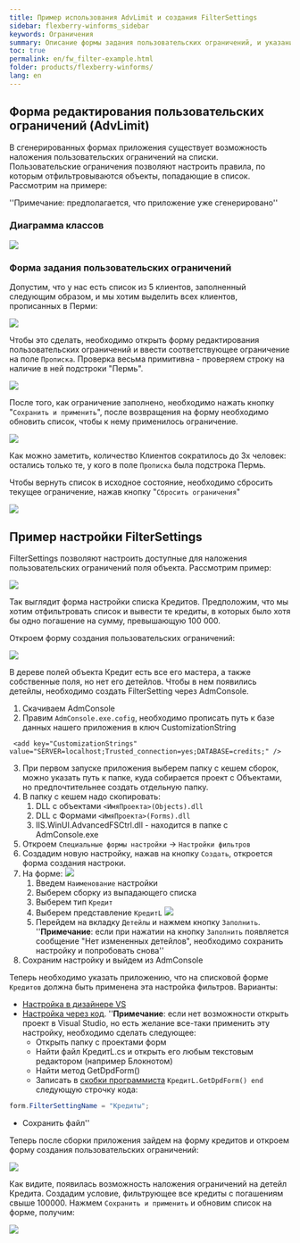 ```yaml
---
title: Пример использования AdvLimit и создания FilterSettings
sidebar: flexberry-winforms_sidebar
keywords: Ограничения
summary: Описание формы задания пользовательских ограничений, и указание как настроить её для обеспечения возможности накладывать ограничения по детейлам
toc: true
permalink: en/fw_filter-example.html
folder: products/flexberry-winforms/
lang: en
---
```


## Форма редактирования пользовательских ограничений (AdvLimit)

В сгенерированных формах приложения существует возможность наложения пользовательских ограничений на списки. Пользовательские ограничения позволяют настроить правила, по которым отфильтровываются объекты, попадающие в список. Рассмотрим на примере:

''Примечание: предполагается, что приложение уже сгенерировано''

### Диаграмма классов

![](/images/pages/products/flexberry-winforms/subsystems/limits/filter-ex-diagram.png)

### Форма задания пользовательских ограничений

Допустим, что у нас есть список из 5 клиентов, заполненный следующим образом, и мы хотим выделить всех клиентов, прописанных в Перми:

![](/images/pages/products/flexberry-winforms/subsystems/limits/filter-ex-list1.png)

Чтобы это сделать, необходимо открыть форму редактирования пользовательских ограничений и ввести соответствующее ограничение на поле `Прописка`. Проверка весьма примитивна - проверяем строку на наличие в ней подстроки "Пермь".

![](/images/pages/products/flexberry-winforms/subsystems/limits/filter-ex-list2.png)

После того, как ограничение заполнено, необходимо нажать кнопку "`Сохранить и применить`", после возвращения на форму необходимо обновить список, чтобы к нему применилось ограничение.

![](/images/pages/products/flexberry-winforms/subsystems/limits/filter-ex-list3.png)

Как можно заметить, количество Клиентов сократилось до 3х человек: остались только те, у кого в поле `Прописка` была подстрока Пермь.

Чтобы вернуть список в исходное состояние, необходимо сбросить текущее ограничение, нажав кнопку "`Сбросить ограничения`"

![](/images/pages/products/flexberry-winforms/subsystems/limits/filter-ex-list4.png)


## Пример настройки FilterSettings

FilterSettings позволяют настроить доступные для наложения пользовательских ограничений поля объекта. Рассмотрим пример:

![](/images/pages/products/flexberry-winforms/subsystems/limits/filtersettings-ex0.png)

Так выглядит форма настройки списка Кредитов. Предположим, что мы хотим отфильтровать список и вывести те кредиты, в которых было хотя бы одно погашение на сумму, превышающую 100 000.

Откроем форму создания пользовательских ограничений:

![](/images/pages/products/flexberry-winforms/subsystems/limits/filtersettings-ex1.png)

В дереве полей объекта Кредит есть все его мастера, а также собственные поля, но нет его детейлов. Чтобы в нем появились детейлы, необходимо создать FilterSetting через AdmConsole.

1. Скачиваем AdmConsole 
2. Правим `AdmConsole.exe.cofig`, необходимо прописать путь к базе данных нашего приложения в ключ CustomizationString 

```
 <add key="CustomizationStrings" value="SERVER=localhost;Trusted_connection=yes;DATABASE=credits;" /> 
```

3. При первом запуске приложения выберем папку с кешем сборок, можно указать путь к папке, куда собирается проект с Объектами, но предпочтительнее создать отдельную папку.
4. В папку с кешем надо скопировать:
    1. DLL с объектами `<ИмяПроекта>(Objects).dll`
    2. DLL с Формами `<ИмяПроекта>(Forms).dll`
    3. IIS.WinUI.AdvancedFSCtrl.dll - находится в папке с AdmConsole.exe
5. Откроем `Специальные формы настройки` -> `Настройки фильтров`
6. Создадим новую настройку, нажав на кнопку `Создать`, откроется форма создания настроки.
7. На форме: ![](/images/pages/products/flexberry-winforms/subsystems/limits/filtersettings-ex2.png)
    1. Введем `Наименование` настройки
    2. Выберем сборку из выпадающего списка
    3. Выберем тип `Кредит`
    4. Выберем представление `КредитL`
    ![](/images/pages/products/flexberry-winforms/subsystems/limits/filtersettings-ex3.png)
    6. Перейдем на вкладку `Детейлы` и нажмем кнопку `Заполнить`.
''__Примечание__: если при нажатии на кнопку `Заполнить` появляется сообщение "Нет измененных детейлов", необходимо сохранить настройку и попробовать снова''
8. Сохраним настройку и выйдем из AdmConsole

Теперь необходимо указать приложению, что на списковой форме `Кредитов` должна быть применена эта настройка фильтров. Варианты:
* [Настройка в дизайнере VS](fw_filter-settings.html)
* [Настройка через код](fw_filter-settings.html). ''__Примечание__: если нет возможности открыть проект в Visual Studio, но есть желание все-таки применить эту настройку, необходимо сделать следующее:
    * Открыть папку с проектами форм
    * Найти файл КредитL.cs и открыть его любым текстовым редактором (например Блокнотом)
    * Найти метод GetDpdForm()
    * Записать в [скобки программиста](fd_change-model.html) `КредитL.GetDpdForm() end` следующую строчку кода:

```csharp 
form.FilterSettingName = "Кредиты"; 
```

* Сохранить файл''

Теперь после сборки приложения зайдем на форму кредитов и откроем форму создания пользовательских ограничений:

![](/images/pages/products/flexberry-winforms/subsystems/limits/filtersettings-ex4.png)

Как видите, появилась возможность наложения ограничений на детейл Кредита. Создадим условие, фильтрующее все кредиты с погашениям свыше 100000. Нажмем `Сохранить и применить` и обновим список на форме, получим:

![](/images/pages/products/flexberry-winforms/subsystems/limits/filtersettings-ex5.png)




